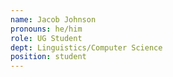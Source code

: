 ```yaml
---
name: Jacob Johnson
pronouns: he/him
role: UG Student
dept: Linguistics/Computer Science
position: student
---
```


